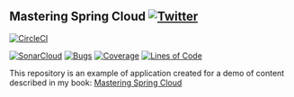 ## Mastering Spring Cloud [![Twitter](https://img.shields.io/twitter/follow/piotr_minkowski.svg?style=social&logo=twitter&label=Follow%20Me)](https://twitter.com/piotr_minkowski)

[![CircleCI](https://circleci.com/gh/piomin/sample-spring-cloud-testing.svg?style=svg)](https://circleci.com/gh/piomin/sample-spring-cloud-testing)

[![SonarCloud](https://sonarcloud.io/images/project_badges/sonarcloud-black.svg)](https://sonarcloud.io/dashboard?id=piomin_sample-spring-cloud-testing)
[![Bugs](https://sonarcloud.io/api/project_badges/measure?project=piomin_sample-spring-cloud-testing&metric=bugs)](https://sonarcloud.io/dashboard?id=piomin_sample-spring-cloud-testing)
[![Coverage](https://sonarcloud.io/api/project_badges/measure?project=piomin_sample-spring-cloud-testing&metric=coverage)](https://sonarcloud.io/dashboard?id=piomin_sample-spring-cloud-testing)
[![Lines of Code](https://sonarcloud.io/api/project_badges/measure?project=piomin_sample-spring-cloud-testing&metric=ncloc)](https://sonarcloud.io/dashboard?id=piomin_sample-spring-cloud-testing)

This repository is an example of application created for a demo of content described in my book: [Mastering Spring Cloud](https://www.packtpub.com/application-development/mastering-spring-cloud) 